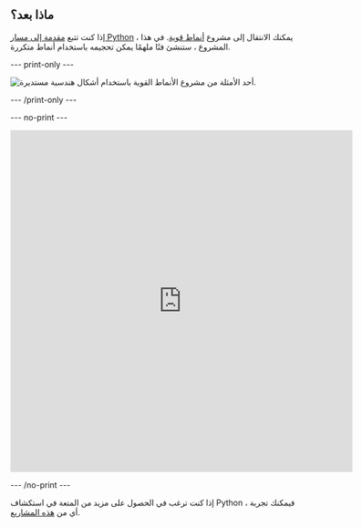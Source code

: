 ## ماذا بعد؟

إذا كنت تتبع [مقدمة إلى مسار Python](https://projects.raspberrypi.org/en/pathways/python-intro) ، يمكنك الانتقال إلى مشروع [أنماط قوية](https://projects.raspberrypi.org/en/projects/powerful-patterns). في هذا المشروع ، ستنشئ فنًا ملهمًا يمكن تحجيمه باستخدام أنماط متكررة.

--- print-only ---

![أحد الأمثلة من مشروع الأنماط القوية باستخدام أشكال هندسية مستديرة.](images/kek-project.png)

--- /print-only ---

--- no-print ---

<iframe src="https://editor.raspberrypi.org/en/embed/viewer/repeated-patterns-example" width="600" height="600" frameborder="0" marginwidth="0" marginheight="0" allowfullscreen>
</iframe>

--- /no-print ---

إذا كنت ترغب في الحصول على مزيد من المتعة في استكشاف Python ، فيمكنك تجربة أي من [هذه المشاريع](https://projects.raspberrypi.org/en/projects?software%5B%5D=python).

